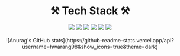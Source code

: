 <div align="center">
  
  <h1> ⚒ Tech Stack ⚒ </h1>
  
  <span>
  <img src="https://img.shields.io/badge/JavaScript-F7DF1E?style=flat-square&logo=JavaScript&logoColor=white"/>
  <img src="https://img.shields.io/badge/HTML-E34F26?style=flat-square&logo=HTML5&logoColor=white"/>
  <img src="https://img.shields.io/badge/CSS-1572B6?style=flat-square&logo=CSS3&logoColor=white"/>
  <img src="https://img.shields.io/badge/React-61DAFB?style=flat-square&logo=React&logoColor=white"/>
  <img src="https://img.shields.io/badge/Node.js-339933?style=flat-square&logo=Node.js&logoColor=white"/>
  <img src="https://img.shields.io/badge/MySQL-4479A1?style=flat-square&logo=MySQL&logoColor=white"/>
  </span>
  <br><br/>
  <div>
    ![Anurag's GitHub stats](https://github-readme-stats.vercel.app/api?username=hwarang98&show_icons=true&theme=dark)
  </div>
  <div>
  
  </div>
  
</div>


